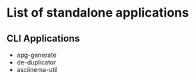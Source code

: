 List of standalone applications
===============================

## CLI Applications
+ apg-generate
+ de-duplicator
+ asciinema-util

